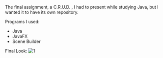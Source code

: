 The final assignment, a C.R.U.D. , I had to present while studying Java, but I wanted it to have its own repository.

Programs I used:
  - Java
  - JavaFX
  - Scene Builder
  
  Final Look:
![1](https://user-images.githubusercontent.com/103831098/221373926-1b86ada9-597f-4cf3-b875-82579a78202e.png)
